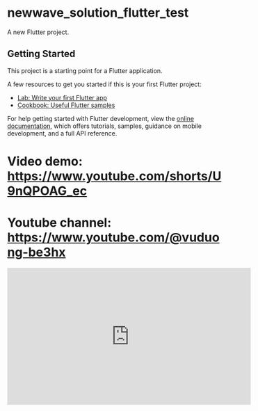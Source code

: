 # newwave_solution_flutter_test

A new Flutter project.

## Getting Started

This project is a starting point for a Flutter application.

A few resources to get you started if this is your first Flutter project:

- [Lab: Write your first Flutter app](https://docs.flutter.dev/get-started/codelab)
- [Cookbook: Useful Flutter samples](https://docs.flutter.dev/cookbook)

For help getting started with Flutter development, view the
[online documentation](https://docs.flutter.dev/), which offers tutorials,
samples, guidance on mobile development, and a full API reference.

# Video demo: https://www.youtube.com/shorts/U9nQPOAG_ec
# Youtube channel: https://www.youtube.com/@vuduong-be3hx

<iframe width="560" height="315" src="https://www.youtube.com/shorts/U9nQPOAG_ec" frameborder="0" allow="accelerometer; autoplay; clipboard-write; encrypted-media; gyroscope; picture-in-picture" allowfullscreen></iframe>
